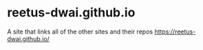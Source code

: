 # reetus-dwai.github.io
A site that links all  of the other sites and their repos
https://reetus-dwai.github.io/
